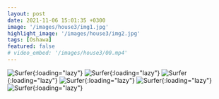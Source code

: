 ```yaml
---
layout: post
date: 2021-11-06 15:01:35 +0300
image: '/images/house3/img1.jpg'
highlight_image: '/images/house3/img2.jpg'
tags: [Oshawa]
featured: false
# video_embed: '/images/house3/00.mp4'
---
```

![Surfer]({{site.baseurl}}/images/house3/img3.jpg){:loading="lazy"}
![Surfer]({{site.baseurl}}/images/house3/img4.jpg){:loading="lazy"}
![Surfer]({{site.baseurl}}/images/house3/img5.jpg){:loading="lazy"}
![Surfer]({{site.baseurl}}/images/house3/img6.jpg){:loading="lazy"}
![Surfer]({{site.baseurl}}/images/house3/img7.jpg){:loading="lazy"}
![Surfer]({{site.baseurl}}/images/house3/img8.jpg){:loading="lazy"}
<!-- ![Surfer]({{site.baseurl}}/images/house3/img9.jpg){:loading="lazy"}
![Surfer]({{site.baseurl}}/images/house3/img10.jpg){:loading="lazy"} -->